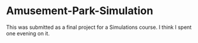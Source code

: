 # Amusement-Park-Simulation

This was submitted as a final project for a Simulations course. I think I spent one evening on it.
